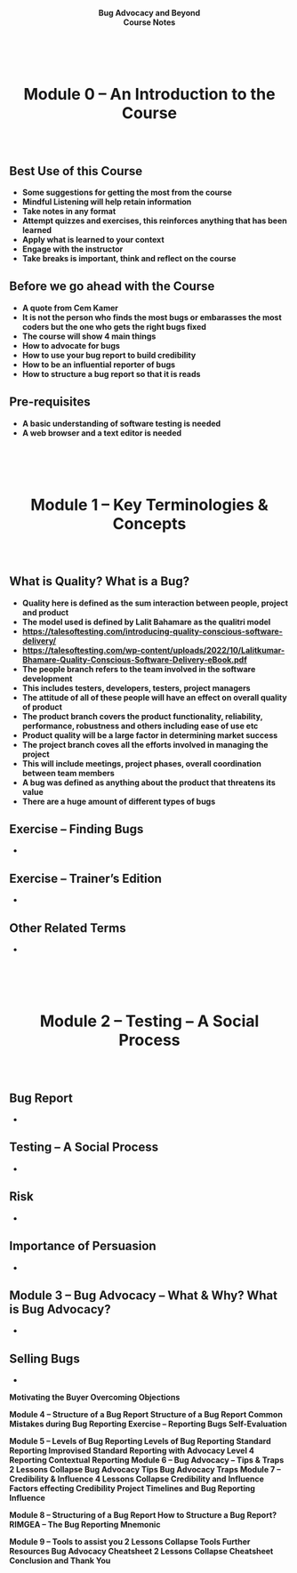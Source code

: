 <b><p align=center> Bug Advocacy and Beyond </br>
Course Notes


<br /> <br /> <br />
  
<h1><p align=center>Module 0 – An Introduction to the Course  </h1><br/>

Best Use of this Course
 -
 - Some suggestions for getting the most from the course
  - Mindful Listening will help retain information
  - Take notes in any format
  - Attempt quizzes and exercises, this reinforces anything that has been learned
  - Apply what is learned to your context
  - Engage with the instructor
  - Take breaks is important, think and reflect on the course
 
Before we go ahead with the Course
 -
 - A quote from Cem Kamer
  - It is not the person who finds the most bugs or embarasses the most coders but the one who gets the right bugs fixed 
 - The course will show 4 main things
  - How to advocate for bugs
  - How to use your bug report to build credibility
  - How to be an influential reporter of bugs
  - How to structure a bug report so that it is reads
 
Pre-requisites
 -
 - A basic understanding of software testing is needed
 - A web browser and a text editor is needed

<br /> <br /> <br />
  
<h1><p align=center> Module 1 – Key Terminologies & Concepts </h1><br/>

What is Quality? What is a Bug?
 -
 - Quality here is defined as the sum interaction between people, project and product
 - The model used is defined by Lalit Bahamare as the qualitri model
  - https://talesoftesting.com/introducing-quality-conscious-software-delivery/
  - https://talesoftesting.com/wp-content/uploads/2022/10/Lalitkumar-Bhamare-Quality-Conscious-Software-Delivery-eBook.pdf 
 - The people branch refers to the team involved in the software development
  - This includes testers, developers, testers, project managers 
  - The attitude of all of these people will have an effect on overall quality of product
 - The product branch covers the product functionality, reliability, performance, robustness and others including ease of use etc
  - Product quality will be a large factor in determining market success 
 - The project branch coves all the efforts involved in managing the project
  - This will include meetings, project phases, overall coordination between team members
 - A bug was defined as anything about the product that threatens its value
  - There are a huge amount of different types of bugs 
 
Exercise – Finding Bugs
 -
 -
 
Exercise – Trainer’s Edition
 -
 -
 
Other Related Terms
 -
 -


<br /> <br /> <br />
  
<h1><p align=center>Module 2 – Testing – A Social Process </h1><br/>

Bug Report
  -
  -
  
Testing – A Social Process
  -
  -
  
Risk
  -
  -
  
Importance of Persuasion
  -
  -

Module 3 – Bug Advocacy – What & Why? 
What is Bug Advocacy?
  -
  -
  
Selling Bugs
  -
  -
  
Motivating the Buyer
Overcoming Objections


Module 4 – Structure of a Bug Report 
Structure of a Bug Report
Common Mistakes during Bug Reporting
Exercise – Reporting Bugs
Self-Evaluation

Module 5 – Levels of Bug Reporting 
Levels of Bug Reporting
Standard Reporting
Improvised Standard
Reporting with Advocacy
Level 4 Reporting
Contextual Reporting
Module 6 – Bug Advocacy – Tips & Traps 2 Lessons
Collapse
Bug Advocacy Tips
Bug Advocacy Traps
Module 7 – Credibility & Influence 4 Lessons
Collapse
Credibility and Influence
Factors effecting Credibility
Project Timelines and Bug Reporting
Influence

Module 8 – Structuring of a Bug Report 
How to Structure a Bug Report?
RIMGEA – The Bug Reporting Mnemonic 

Module 9 – Tools to assist you 2 Lessons
Collapse
Tools
Further Resources
Bug Advocacy Cheatsheet 2 Lessons
Collapse
Cheatsheet
Conclusion and Thank You 
